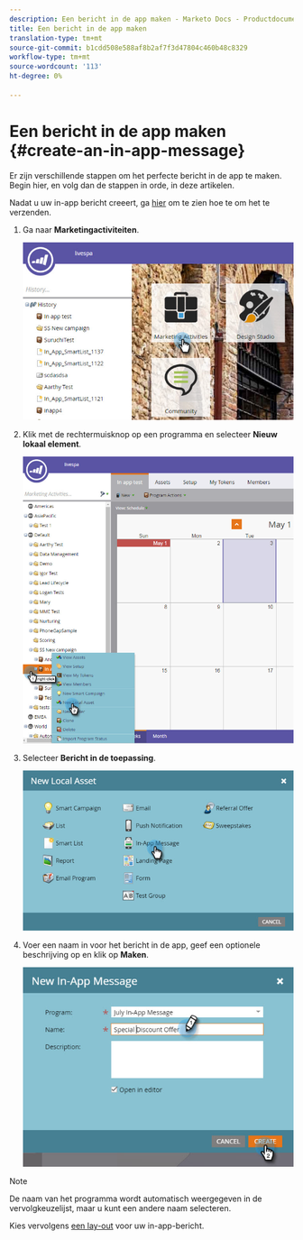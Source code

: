 ```yaml
---
description: Een bericht in de app maken - Marketo Docs - Productdocumentatie
title: Een bericht in de app maken
translation-type: tm+mt
source-git-commit: b1cdd508e588af8b2af7f3d47804c460b48c8329
workflow-type: tm+mt
source-wordcount: '113'
ht-degree: 0%

---
```



# Een bericht in de app maken {#create-an-in-app-message}

Er zijn verschillende stappen om het perfecte bericht in de app te maken. Begin hier, en volg dan de stappen in orde, in deze artikelen.

Nadat u uw in-app bericht creeert, ga [hier](/help/marketo/product-docs/mobile-marketing/in-app-messages/sending-your-in-app-message/send-your-in-app-message.md) om te zien hoe te om het te verzenden.

1. Ga naar **Marketingactiviteiten**.

   ![Afbeelding één](/help/marketo/product-docs/mobile-marketing/in-app-messages/creating-in-app-messages/assets/create-an-in-app-message-1.png)

1. Klik met de rechtermuisknop op een programma en selecteer **Nieuw lokaal element**.

   ![Afbeelding twee](/help/marketo/product-docs/mobile-marketing/in-app-messages/creating-in-app-messages/assets/create-an-in-app-message-2.png)

1. Selecteer **Bericht in de toepassing**.

   ![Afbeelding drie](/help/marketo/product-docs/mobile-marketing/in-app-messages/creating-in-app-messages/assets/create-an-in-app-message-3.png)

1. Voer een naam in voor het bericht in de app, geef een optionele beschrijving op en klik op **Maken**.

   ![Afbeelding vier](/help/marketo/product-docs/mobile-marketing/in-app-messages/creating-in-app-messages/assets/create-an-in-app-message-4.png)

>[!NOTE]
>
>De naam van het programma wordt automatisch weergegeven in de vervolgkeuzelijst, maar u kunt een andere naam selecteren.

Kies vervolgens [een lay-out](/help/marketo/product-docs/mobile-marketing/in-app-messages/creating-in-app-messages/choose-a-layout-for-your-in-app-message.md) voor uw in-app-bericht.
